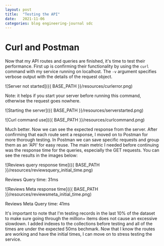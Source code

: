 ```yaml
---
layout: post
title:  "Testing the API"
date:   2021-11-06
categories: blog engineering-journal sdc
---
```


# Curl and Postman

Now that my API routes and queries are finished, it's time to test their performance. First up is confirming their functionality by using the `curl` command with my service running on localhost. The `-v` argument specifies verbose output with the details of the request object.

![Server not started]({{ BASE_PATH }}/resources/curlerror.png)

Note: it helps if you start your server before running this command, otherwise the request goes nowhere.

![Starting the server]({{ BASE_PATH }}/resources/serverstarted.png)

![Curl command use]({{ BASE_PATH }}/resources/curlcommand.png)

Much better. Now we can see the expected response from the server. After confirming that each route sent a response, I moved on to Postman for more thorough testing. In Postman we can save specific requests and group them as an 'API' for easy reuse. The main metric I needed before continuing was the response time for the queries, especially the GET requests. You can see the results in the images below:

![Reviews query response time]({{ BASE_PATH }}/resources/reviewsquery_initial_time.png)

Reviews Query time: 31ms

![Reviews Meta response time]({{ BASE_PATH }}/resources/reviewsmeta_initial_time.png)

Reviews Meta Query time: 41ms

It's important to note that I'm testing records in the last 10% of the dataset to make sure going through the million+ items does not cause an excessive slowdown. I added indexes to the collections before testing and all of the times are under the expected 50ms bechmark. Now that I know the routes are working and have the initial times, I can move on to stress testing the service.
